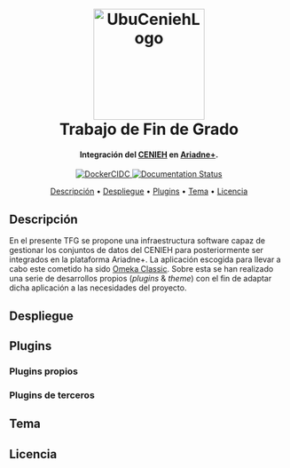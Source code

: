 <h1 align="center">
  <br>
  <a href="#"><img src="https://raw.githubusercontent.com/gcm1001/TFG-CeniehAriadne/master/docs/sphinx/source/_static/images/ubucenieh.png" alt="UbuCeniehLogo" width="200"></a>
  <br>
  Trabajo de Fin de Grado
  <br>
</h1>
<h4 align="center">Integración del <a href="https://www.cenieh.es/" target="_blank">CENIEH</a> en <a href="https://ariadne-infrastructure.eu/" target="_blank">Ariadne+</a>.</h4>

<p align="center">
    <a href="https://github.com/gcm1001/TFG-CeniehAriadne/actions?query=workflow%3A%22Docker+CI%2FCD%22">
      <img src="https://github.com/gcm1001/TFG-CeniehAriadne/workflows/Docker%20CI/CD/badge.svg" alt="DockerCIDC">
    </a>
    <a href='https://tfg-ceniehariadne.readthedocs.io/es/latest/?badge=latest'>
        <img src='https://readthedocs.org/projects/tfg-ceniehariadne/badge/?version=latest' alt='Documentation Status' />
    </a>
</p>
<p align="center">
  <a href="#descripción">Descripción</a> •
  <a href="#despliegue">Despliegue</a> •
  <a href="#plugins-desarrollados">Plugins</a> •
  <a href="#plugins-de-terceros">Tema</a> •
  <a href="#licencia">Licencia</a>
</p>

## Descripción
En el presente TFG se propone una infraestructura software capaz de gestionar los conjuntos de datos del CENIEH para posteriormente ser integrados en la plataforma Ariadne+. La aplicación escogida para llevar a cabo este cometido ha sido [Omeka Classic](https://omeka.org/classic/). Sobre esta se han realizado una serie de desarrollos propios (_plugins_ & _theme_) con el fin de adaptar dicha aplicación a las necesidades del proyecto.

## Despliegue

## Plugins

### Plugins propios

### Plugins de terceros

## Tema

## Licencia
